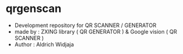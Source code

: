# qrgenscan
- Development repository for QR SCANNER / GENERATOR
- made by : ZXING library ( QR GENERATOR ) & Google vision ( QR SCANNER )
- Author : Aldrich Widjaja
